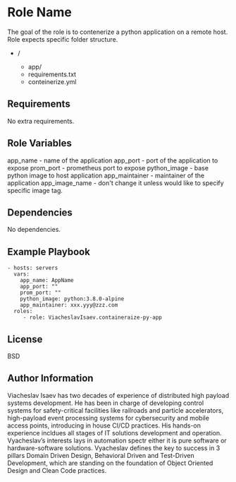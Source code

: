 Role Name
=========

The goal of the role is to contenerize a python application on a remote host. 
Role expects specific folder structure.

- <root>/
  - app/
  - requirements.txt
  - conteinerize.yml

Requirements
------------

No extra requirements.

Role Variables
--------------

app_name  - name of the application
app_port  - port of the application to expose
prom_port - prometheus port to expose
python_image - base python image to host application
app_maintainer - maintainer of the application
app_image_name - don't change it unless would like to specify specific image tag.

Dependencies
------------

No dependencies.

Example Playbook
----------------

    - hosts: servers
      vars:
        app_name: AppName
        app_port: ""
        prom_port: ""
        python_image: python:3.8.0-alpine
        app_maintainer: xxx.yyy@zzz.com
      roles:
         - role: ViacheslavIsaev.containeraize-py-app

License
-------

BSD

Author Information
------------------

Viacheslav Isaev has two decades of experience of distributed high payload systems development. He has been in charge of developing control systems for safety-critical facilities like railroads and particle accelerators, high-payload event processing systems for cybersecurity and mobile access points, introducing in house CI/CD practices. His hands-on experience incldues all stages of IT solutions development and operation. Vyacheslav’s interests lays in automation spectr either it is pure software or hardware-software solutions. Vyacheslav defines the key to success in 3 pillars  Domain Driven Design, Behavioral Driven and Test-Driven Development, which are standing on the foundation of  Object Oriented Design and Clean Code practices.
